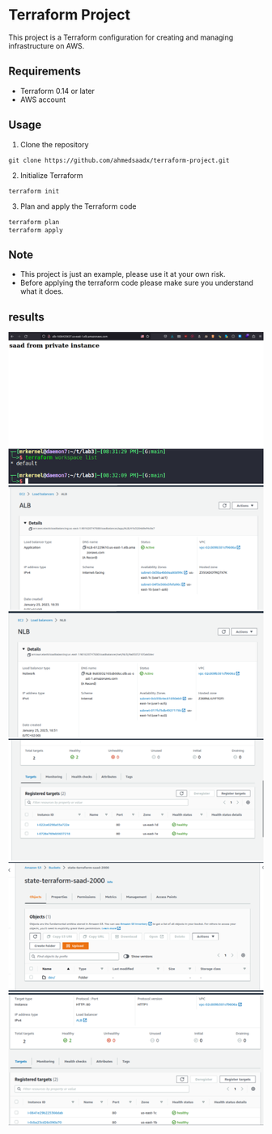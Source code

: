 # Terraform Project

This project is a Terraform configuration for creating and managing infrastructure on AWS.

## Requirements
- Terraform 0.14 or later
- AWS account

## Usage
1. Clone the repository
```
git clone https://github.com/ahmedsaadx/terraform-project.git
```
2. Initialize Terraform
```
terraform init
```
3. Plan and apply the Terraform code
```
terraform plan
terraform apply
```
## Note
 - This project is just an example, please use it at your own risk.
 - Before applying the terraform code please make sure you understand what it does.
## results
![image_1](results/result.png)
![image_2](results/workspace.png)
![image_3](results/ALB.png)
![image_4](results/NLB.png)
![image_5](results/target_group.png)
![image_6](results/bucket.png)
![image_7](results/target_group_1.png)


